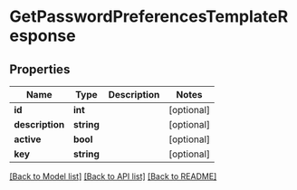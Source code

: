 # GetPasswordPreferencesTemplateResponse

## Properties
Name | Type | Description | Notes
------------ | ------------- | ------------- | -------------
**id** | **int** |  | [optional] 
**description** | **string** |  | [optional] 
**active** | **bool** |  | [optional] 
**key** | **string** |  | [optional] 

[[Back to Model list]](../../README.md#documentation-for-models) [[Back to API list]](../../README.md#documentation-for-api-endpoints) [[Back to README]](../../README.md)

